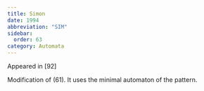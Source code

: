 ```yaml
---
title: Simon
date: 1994
abbreviation: "SIM"
sidebar:
  order: 63
category: Automata
---
```


Appeared in [92]

Modification of (61). It uses the minimal automaton of the pattern.

